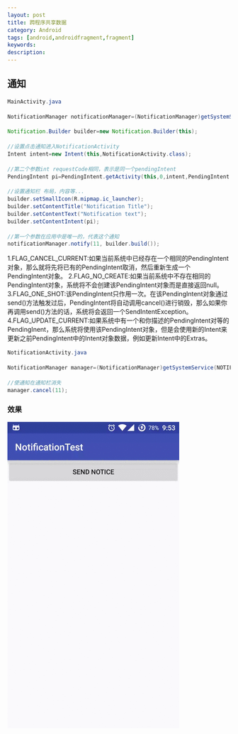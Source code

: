 ```yaml
---
layout: post
title: 跨程序共享数据
category: Android
tags: [android,androidfragment,fragment]
keywords:
description:
---
```


## 通知

```java
MainActivity.java

NotificationManager notificationManager=(NotificationManager)getSystemService(Context.NOTIFICATION_SERVICE);

Notification.Builder builder=new Notification.Builder(this);

//设置点击通知进入NotificationActivity
Intent intent=new Intent(this,NotificationActivity.class);

//第二个参数int requestCode相同，表示是同一个pendingIntent
PendingIntent pi=PendingIntent.getActivity(this,0,intent,PendingIntent.FLAG_CANCEL_CURRENT);

//设置通知栏 布局，内容等...
builder.setSmallIcon(R.mipmap.ic_launcher);
builder.setContentTitle("Notification Title");
builder.setContentText("Notification text");
builder.setContentIntent(pi);

//第一个参数在应用中是唯一的，代表这个通知
notificationManager.notify(11, builder.build());
```

 1.FLAG_CANCEL_CURRENT:如果当前系统中已经存在一个相同的PendingIntent对象，那么就将先将已有的PendingIntent取消，然后重新生成一个PendingIntent对象。
 2.FLAG_NO_CREATE:如果当前系统中不存在相同的PendingIntent对象，系统将不会创建该PendingIntent对象而是直接返回null。
 3.FLAG_ONE_SHOT:该PendingIntent只作用一次。在该PendingIntent对象通过send()方法触发过后，PendingIntent将自动调用cancel()进行销毁，那么如果你再调用send()方法的话，系统将会返回一个SendIntentException。
 4.FLAG_UPDATE_CURRENT:如果系统中有一个和你描述的PendingIntent对等的PendingInent，那么系统将使用该PendingIntent对象，但是会使用新的Intent来更新之前PendingIntent中的Intent对象数据，例如更新Intent中的Extras。


```java
NotificationActivity.java

NotificationManager manager=(NotificationManager)getSystemService(NOTIFICATION_SERVICE);

//使通知在通知栏消失
manager.cancel(11);
```

### 效果

![](assets/img/posts/notification.gif)
